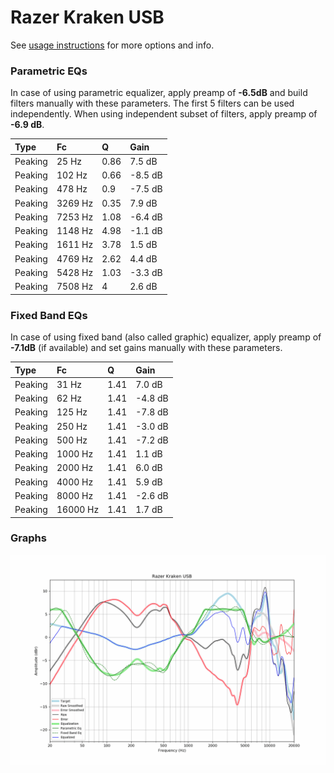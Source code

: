 # Razer Kraken USB
See [usage instructions](https://github.com/jaakkopasanen/AutoEq#usage) for more options and info.

### Parametric EQs
In case of using parametric equalizer, apply preamp of **-6.5dB** and build filters manually
with these parameters. The first 5 filters can be used independently.
When using independent subset of filters, apply preamp of **-6.9 dB**.

| Type    | Fc      |    Q | Gain    |
|:--------|:--------|:-----|:--------|
| Peaking | 25 Hz   | 0.86 | 7.5 dB  |
| Peaking | 102 Hz  | 0.66 | -8.5 dB |
| Peaking | 478 Hz  | 0.9  | -7.5 dB |
| Peaking | 3269 Hz | 0.35 | 7.9 dB  |
| Peaking | 7253 Hz | 1.08 | -6.4 dB |
| Peaking | 1148 Hz | 4.98 | -1.1 dB |
| Peaking | 1611 Hz | 3.78 | 1.5 dB  |
| Peaking | 4769 Hz | 2.62 | 4.4 dB  |
| Peaking | 5428 Hz | 1.03 | -3.3 dB |
| Peaking | 7508 Hz | 4    | 2.6 dB  |

### Fixed Band EQs
In case of using fixed band (also called graphic) equalizer, apply preamp of **-7.1dB**
(if available) and set gains manually with these parameters.

| Type    | Fc       |    Q | Gain    |
|:--------|:---------|:-----|:--------|
| Peaking | 31 Hz    | 1.41 | 7.0 dB  |
| Peaking | 62 Hz    | 1.41 | -4.8 dB |
| Peaking | 125 Hz   | 1.41 | -7.8 dB |
| Peaking | 250 Hz   | 1.41 | -3.0 dB |
| Peaking | 500 Hz   | 1.41 | -7.2 dB |
| Peaking | 1000 Hz  | 1.41 | 1.1 dB  |
| Peaking | 2000 Hz  | 1.41 | 6.0 dB  |
| Peaking | 4000 Hz  | 1.41 | 5.9 dB  |
| Peaking | 8000 Hz  | 1.41 | -2.6 dB |
| Peaking | 16000 Hz | 1.41 | 1.7 dB  |

### Graphs
![](./Razer%20Kraken%20USB.png)